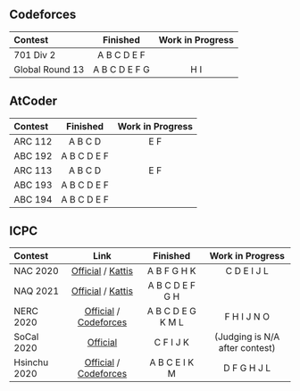 ## Codeforces

| Contest | Finished | Work in Progress |
| :- | :-: | :-: |
| 701 Div 2 | A B C D E F | |
| Global Round 13 | A B C D E F G | H I |

## AtCoder

| Contest | Finished | Work in Progress |
| :- | :-: | :-: |
| ARC 112 | A B C D | E F |
| ABC 192 | A B C D E F | |
| ARC 113 | A B C D | E F |
| ABC 193 | A B C D E F | |
| ABC 194 | A B C D E F | |

## ICPC

| Contest | Link | Finished | Work in Progress |
| :- | :-: | :-: | :-: |
| NAC 2020 | [Official](https://nac.icpc.global/history/2020/scoreboard/) / [Kattis](https://open.kattis.com/contests/nac20open) | A B F G H K | C D E I J L |
| NAQ 2021 | [Official](https://www.icpc.org/icpc-north-america-qualifier) / [Kattis](https://open.kattis.com/contests/naq20open)  | A B C D E F G H | |
| NERC 2020 | [Official](https://neerc.ifmo.ru/information/index.html) / [Codeforces](https://codeforces.com/gym/102896) | A B C D E G K M L | F H I J N O |
| SoCal 2020 | [Official](http://socalcontest.org/current/index.shtml) | C F I J K | (Judging is N/A after contest) |
| Hsinchu 2020 | [Official](https://icpc2020.ntub.edu.tw/) / [Codeforces](https://codeforces.com/gym/102835) | A B C E I K M | D F G H J L |